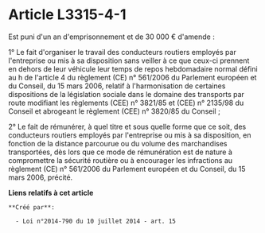 # Article L3315-4-1

Est puni d'un an d'emprisonnement et de 30 000 € d'amende :

1° Le fait d'organiser le travail des conducteurs routiers employés par l'entreprise ou mis à sa disposition sans veiller à
ce que ceux-ci prennent en dehors de leur véhicule leur temps de repos hebdomadaire normal défini au h de l'article 4 du
règlement (CE) n° 561/2006 du Parlement européen et du Conseil, du 15 mars 2006, relatif à l'harmonisation de certaines
dispositions de la législation sociale dans le domaine des transports par route modifiant les règlements (CEE) n° 3821/85 et
(CEE) n° 2135/98 du Conseil et abrogeant le règlement (CEE) n° 3820/85 du Conseil ;

2° Le fait de rémunérer, à quel titre et sous quelle forme que ce soit, des conducteurs routiers employés par l'entreprise ou
mis à sa disposition, en fonction de la distance parcourue ou du volume des marchandises transportées, dès lors que ce mode
de rémunération est de nature à compromettre la sécurité routière ou à encourager les infractions au règlement (CE) n°
561/2006 du Parlement européen et du Conseil, du 15 mars 2006, précité.

**Liens relatifs à cet article**

	**Créé par**:

	  - Loi n°2014-790 du 10 juillet 2014 - art. 15
